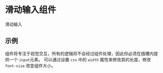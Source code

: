 <script setup>
import disabledComponent from './DisabledComponent.vue'
import componentDemo from './DemoRange.vue'
</script>

# 滑动输入组件

滑动输入

## 示例

组件将专注于视觉交互，所有的逻辑将不会经过组件处理，因此你必须在插槽内提供一个 `input`元素。
可以通过设置 `css` 中的 `width` 属性来修改其的长度，修改`font-size` 改变组件大小。

<disabled-component v-slot="props">
  <preview-demo-code comp-name="Range" demo-name="DemoRange">
    <component-demo v-bind="props" />
  </preview-demo-code>
</disabled-component>
